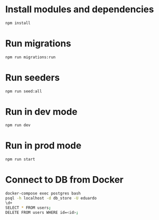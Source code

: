 # Install modules and dependencies

```sh
npm install
```


# Run migrations

```sh
npm run migrations:run
```

# Run seeders

```sh
npm run seed:all
```

# Run in dev mode

```sh
npm run dev
```

# Run in prod mode

```sh
npm run start
```

# Connect to DB from Docker

```sh
docker-compose exec postgres bash
psql -h localhost -d db_store -U eduardo
\d+
SELECT * FROM users;
DELETE FROM users WHERE id=<id>;
```
